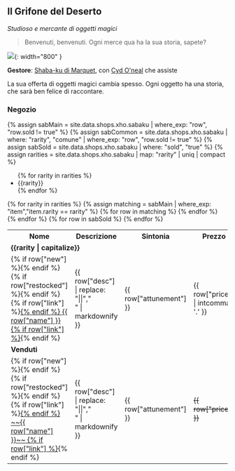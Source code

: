 <link rel="stylesheet" href="{{ '/assets/css/sabaku.css' | relative_url }}">
<script src="/assets/js/sabaku.js"></script>
<script src="https://kit.fontawesome.com/e2e8523316.js" crossorigin="anonymous"></script>

## Il Grifone del Deserto

_Studioso e mercante di oggetti magici_

> Benvenuti, benvenuti. Ogni merce qua ha la sua storia, sapete?

![](../assets/img/Grifone-deserto-logo.webp){: width="800" }

**Gestore**: [Shaba-ku di Marquet](/xho/npc/merchant#shaba-ku-di-marquet), con [Cyd O'neal](/xho/npc/merchant#cyd-oneal) che assiste

La sua offerta di oggetti magici cambia spesso. Ogni oggetto ha una storia, che sarà ben felice di raccontare.

### Negozio

{% 
    assign sabMain = site.data.shops.xho.sabaku 
    | where_exp: "row", "row.sold != true" 
%}
{% 
    assign sabCommon = site.data.shops.xho.sabaku 
    | where: "rarity", "comune" 
    | where_exp: "row", "row.sold != true" 
%}
{% 
    assign sabSold = site.data.shops.xho.sabaku 
    | where: "sold", "true"
%}
{%
    assign rarities = site.data.shops.xho.sabaku
    | map: "rarity"
    | uniq | compact
%}

<ul>
{% for rarity in rarities %}
<li>{{rarity}}</li>
{% endfor %}
</ul>
<table class="sab">
    <tr>
        <th class="col-name">Nome</th>
        <th class="sab-itemdesc-header col-desc">Descrizione</th>
        <th class="col-attunement">Sintonia</th>
        <th class="col-price">Prezzo</th>
        <!-- <th>Rarità</th> -->
    </tr>
    {% for rarity in rarities %}
        {% assign matching = sabMain | where_exp: "item","item.rarity == rarity" %}
        <tr class="tablesep">
            <td colspan="4"><strong>{{rarity | capitalize}}</strong></td>
        </tr>
        {% for row in matching %}
            <tr class="sab-item sab-hidden">
                <td class="col-name"><div>
                    {% if row["new"] %}<span class="new"></span>{% endif %}
                    {% if row["restocked"] %}<span class="restocked"></span>{% endif %}
                    {% if row["link"] %}<a href="{{ row['link'] }}">{% endif %}
                    <span markdown="1">{{ row["name"] }}</span>
                    {% if row["link"] %}</a>{% endif %}
                </div></td>
                <td class="sab-itemdesc col-desc"><div>{{ row["desc"] | replace: "||","<br>" | markdownify }}</div></td>
                <td class="col-attunement">{{ row["attunement"] }}</td>
                <td class="col-price">{{ row["price"] | intcomma: '.' }}</td>
                <!-- <td style="text-align:center">{{ row["rarity"] }}</td> -->
            </tr>
        {% endfor %}
    {% endfor %}
    <tr class="tablesep collapsible coll-blank">
        <td colspan="4"><strong>Venduti</strong></td>
    </tr>
    {% for row in sabSold %}
        <tr class="collapsible-content hidden sab-item sab-hidden">
            <td>
            {% if row["new"] %}<span class="new"></span>{% endif %}
            {% if row["restocked"] %}<span class="restocked"></span>{% endif %}
            {% if row["link"] %}<a href="{{ row['link'] }}">{% endif %}
            <span markdown="1">~~{{ row["name"] }}~~</span>
            {% if row["link"] %}</a>{% endif %}
            </td>
            <td class="sab-itemdesc col-desc"><div>{{ row["desc"] | replace: "||","<br>" | markdownify }}</div></td>
            <td class="col-attunement">{{ row["attunement"] }}</td>
            <td class="col-price"><del>{{ row["price"] }}</del></td>
            <!-- <td style="text-align:center">{{ row["rarity"] }}</td> -->
        </tr>
    {% endfor %}

</table>